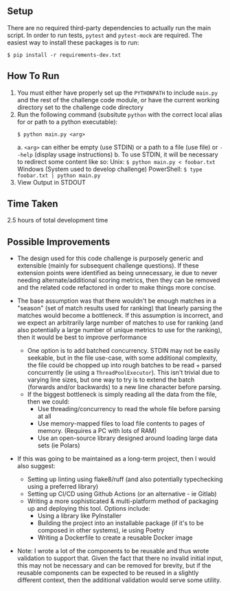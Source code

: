## Setup
There are no required third-party dependencies to actually run the main script.
In order to run tests, `pytest` and `pytest-mock` are required. The easiest way to install these 
packages is to run:
```
$ pip install -r requirements-dev.txt
```

## How To Run
1. You must either have properly set up the `PYTHONPATH` to include `main.py` and the rest of
   the challenge code module, or have the current working directory set to the challenge code 
   directory
2. Run the following command (subsitute `python` with the correct local alias for or path to a python executable): 
   ```
   $ python main.py <arg>
   ```
    a. `<arg>` can either be empty (use STDIN) or a path to a file (use file) or `--help` 
       (display usage instructions)
    b. To use STDIN, it will be necessary to redirect some content like so:
       Unix:
       ```
       $ python main.py < foobar.txt
       ```
       Windows (System used to develop challenge) PowerShell:
       ```
       $ type foobar.txt | python main.py
       ```
3. View Output in STDOUT

## Time Taken

2.5 hours of total development time

## Possible Improvements

* The design used for this code challenge is purposely generic and extensible 
  (mainly for subsequent challenge questions). If these extension points were identified as being
  unnecessary, ie due to never needing alternate/additional scoring metrics, then they can be
  removed and the related code refactored in order to make things more concise.
* The base assumption was that there wouldn't be enough matches in a "season" (set of match
  results used for ranking) that linearly parsing the matches would become a bottleneck. If this
  assumption is incorrect, and we expect an arbitrarily large number of matches to use for ranking
  (and also potentially a large number of unique metrics to use for the ranking), then it would be
  best to improve performance
  * One option is to add batched concurrency. STDIN may not be easily seekable, but in the file use-case, 
    with some additional complexity, the file could be chopped up into rough batches to be 
    read + parsed concurrently (ie using a `ThreadPoolExecutor`). 
    This isn't trivial due to varying line sizes, but one way to try is to
    extend the batch (forwards and/or backwards) to a new line character before parsing.
  * If the biggest bottleneck is simply reading all the data from the file, then we
    could:
    * Use threading/concurrency to read the whole file before parsing at all
    * Use memory-mapped files to load file contents to pages of memory. (Requires a PC with lots of RAM)
    * Use an open-source library designed around loading large data sets (ie Polars)
* If this was going to be maintained as a long-term project, then I would also suggest:
  * Setting up linting using flake8/ruff (and also potentially typechecking using a preferred library)
  * Setting up CI/CD using Github Actions (or an alternative - ie Gitlab)
  * Writing a more sophisticated & multi-platform method of packaging up and deploying this tool. Options include:
    * Using a library like PyInstaller
    * Building the project into an installable package (if it's to be composed in other systems), ie using Poetry
    * Writing a Dockerfile to create a reusable Docker image

* Note: I wrote a lot of the components to be reusable and thus wrote validation to support that. 
  Given the fact that there no invalid initial input, this may not be necessary and can be removed for
  brevity, but if the reusable components can be expected to be reused in a slightly different context,
  then the additional validation would serve some utility.
